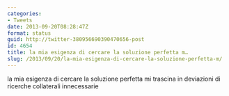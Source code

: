 ```yaml
---
categories:
- Tweets
date: 2013-09-20T08:28:47Z
format: status
guid: http://twitter-380956690390470656-post
id: 4654
title: la mia esigenza di cercare la soluzione perfetta m…
slug: /2013/09/20/la-mia-esigenza-di-cercare-la-soluzione-perfetta-m/
---
```


la mia esigenza di cercare la soluzione perfetta mi trascina in deviazioni di ricerche collaterali innecessarie